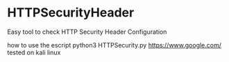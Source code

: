 # HTTPSecurityHeader
Easy tool to check HTTP Security Header Configuration  

how to use the escript 
python3 HTTPSecurity.py https://www.google.com/
tested on kali linux 
